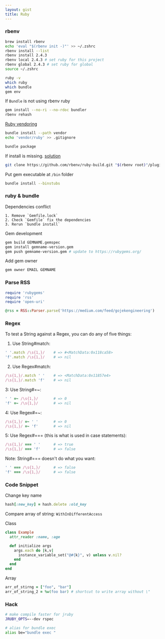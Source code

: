 ```yaml
---
layout: gist
title: Ruby
---
```


### rbenv

```sh
brew install rbenv
echo 'eval "$(rbenv init -)"' >> ~/.zshrc
rbenv install --list
rbenv install 2.4.3
rbenv local 2.4.3 # set ruby for this project
rbenv global 2.4.3 # set ruby for global
source ~/.zshrc

ruby -v
which ruby
which bundle
gem env
```

If `Bundle` is not using rbenv ruby
```sh
gem install --no-ri --no-rdoc bundler
rbenv rehash
```

[Ruby vendoring](http://ryan.mcgeary.org/2011/02/09/vendor-everything-still-applies/)
```sh
bundle install --path vendor
echo 'vendor/ruby' >> .gitignore

bundle package
```

If install is missing. [solution](https://stackoverflow.com/questions/17618113/the-command-rbenv-install-is-missing)
```sh
git clone https://github.com/rbenv/ruby-build.git "$(rbenv root)"/plugins/ruby-build
```

Put gem executable at `/bin` folder
```sh
bundle install --binstubs
```


### ruby & bundle

Dependencies conflict
```
1. Remove `Gemfile.lock`
2. Check `Gemfile` fix the dependencies
3. Rerun `bundle install`
```

Gem development
```sh
gem build GEMNAME.gemspec
gem install gemname-version.gem 
gem push gemname-version.gem # update to https://rubygems.org/
```

Add gem owner 
```sh
gem owner EMAIL GEMNAME
```

### Parse RSS 

```rb
require 'rubygems'
require 'rss'
require 'open-uri'

@rss = RSS::Parser.parse('https://medium.com/feed/gojekengineering')
```

### Regex

To test a String against a Regex, you can do any of five things:

1. Use String#match:
  ```rb
  ' '.match /\s{1,}/    # => #<MatchData:0x118ca58>
  'f'.match /\s{1,}/    # => nil
  ```
2. Use Regex#match:
  ```rb
  /\s{1,}/.match ' '    # => <MatchData:0x11857e4>
  /\s{1,}/.match 'f'    # => nil
  ```
3: Use String#=~:
  ```rb
  ' ' =~ /\s{1,}/       # => 0
  'f' =~ /\s{1,}/       # => nil
  ```
4: Use Regex#=~:
  ```rb
  /\s{1,}/ =~ ' '       # => 0
  /\s{1,}/ =~ 'f'       # => nil
  ```
5: Use Regex#=== (this is what is used in case statements):
  ```rb
  /\s{1,}/ === ' '      # => true
  /\s{1,}/ === 'f'      # => false
  ```
  Note: String#=== doesn't do what you want:
  ```rb
  ' ' === /\s{1,}/      # => false
  'f' === /\s{1,}/      # => false
  ```


### Code Snippet

Change key name
```rb
hash[:new_key] = hash.delete :old_key
```

Compare array of string: `WithInDifferentAccess`

Class
```rb
class Example
  attr_reader :name, :age

  def initialize args
    args.each do |k,v|
      instance_variable_set("@#{k}", v) unless v.nil?
    end
  end
end
```

Array 
```rb
arr_of_stirng = ["foo", "bar"]
arr_of_string_2 = %w(foo bar) # shortcut to write array without \"
```

### Hack

```sh
# make compile faster for jruby
JRUBY_OPTS=--dev rspec

# alias for bundle exec
alias be="bundle exec "
```
